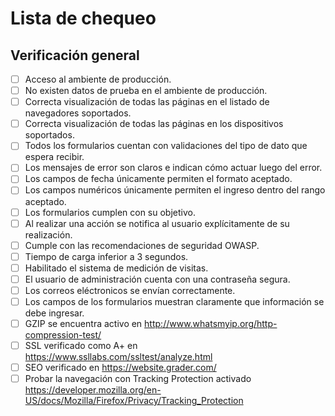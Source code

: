 # Lista de chequeo

## Verificación general

- [ ] Acceso al ambiente de producción.
- [ ] No existen datos de prueba en el ambiente de producción.
- [ ] Correcta visualización de todas las páginas en el listado de navegadores soportados.
- [ ] Correcta visualización de todas las páginas en los dispositivos soportados.
- [ ] Todos los formularios cuentan con validaciones del tipo de dato que espera recibir.
- [ ] Los mensajes de error son claros e indican cómo actuar luego del error.
- [ ] Los campos de fecha únicamente permiten el formato aceptado.
- [ ] Los campos numéricos únicamente permiten el ingreso dentro del rango aceptado.
- [ ] Los formularios cumplen con su objetivo.
- [ ] Al realizar una acción se notifica al usuario explícitamente de su realización.
- [ ] Cumple con las recomendaciones de seguridad OWASP.
- [ ] Tiempo de carga inferior a 3 segundos.
- [ ] Habilitado el sistema de medición de visitas.
- [ ] El usuario de administración cuenta con una contraseña segura.
- [ ] Los correos eléctronicos se envían correctamente.
- [ ] Los campos de los formularios muestran claramente que información se debe ingresar.
- [ ] GZIP se encuentra activo en http://www.whatsmyip.org/http-compression-test/
- [ ] SSL verificado como A+ en https://www.ssllabs.com/ssltest/analyze.html
- [ ] SEO verificado en https://website.grader.com/
- [ ] Probar la navegación con Tracking Protection activado https://developer.mozilla.org/en-US/docs/Mozilla/Firefox/Privacy/Tracking_Protection
